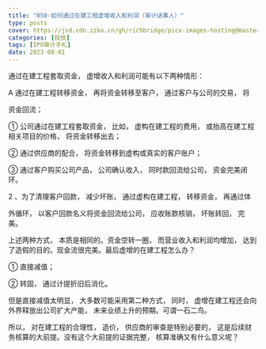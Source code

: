 ```yaml
---
title: "050-如何通过在建工程虚增收入和利润（审计话事人）"
type: posts
cover: https://jsd.cdn.zzko.cn/gh/richbridge/picx-images-hosting@master/thumbnail/投技.jpg
categories: [投技]
tags: [IPO审计手札]
date: 2023-08-01
---
```

通过在建工程套取资金， 虚增收入和利润可能有以下两种情形：

A 通过在建工程转移资金， 再将资金转移至客户， 通过客户与公司的交易， 将

资金回流；

① 公司通过在建工程套取资金， 比如， 虚构在建工程的费用， 或抬高在建工程相关项目的价格， 将资金转移出去；

② 通过供应商的配合， 将资金转移到虚构或真实的客户账户；

③ 通过客户购买公司产品， 公司确认收入， 同时款回流给公司， 资金完美闭环。

2 、为了清理客户回款， 减少坏账， 通过虚构在建工程， 转移资金， 再通过体

外循环， 以客户回款名义将资金回流给公司， 应收账款核销， 坏账转回， 完美。

上述两种方式， 本质是相同的。资金空转一圈， 而营业收入和利润均增加， 达到了造假的目的。现金流很完美。最后虚增的在建工程怎么办？

① 直接减值；

  

② 转固， 通过计提折旧后消化。

但是直接减值太明显， 大多数可能采用第二种方式， 同时， 虚增在建工程还会向外界释放出公司扩大产能， 未来业绩上升的预期。可谓一石二鸟。

所以， 对在建工程的合理性， 造价， 供应商的审查是特别必要的， 这是后续财务核算的大前提。没有这个大前提的证据完整， 核算准确又有什么意义呢？